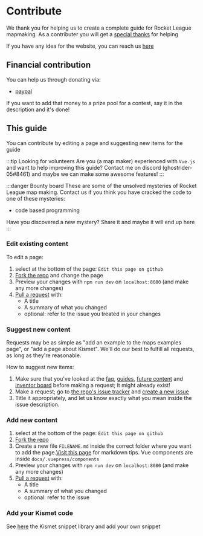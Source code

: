 # Contribute

We thank you for helping us to create a complete guide for Rocket League mapmaking. As a contributer you will get a [special thanks](/readme.md) for helping

If you have any idea for the website, you can reach us [here](../menu/contact)

## Financial contribution

You can help us through donating via:
- [paypal]()

If you want to add that money to a prize pool for a contest, say it in the description and it's done!

## This guide

You can contribute by editing a page and suggesting new items for the guide

:::tip Looking for volunteers
Are you (a map maker) experienced with `Vue.js` and want to help improving this guide? Contact me on discord (ghostrider-05#8461) and maybe we can make some awesome features!
:::

:::danger Bounty board
These are some of the unsolved mysteries of Rocket League map making. Contact us if you think you have cracked the code to one of these mysteries:
* code based programming

Have you discovered a new mystery? Share it and maybe it will end up here
:::

### Edit existing content

To edit a page:
1. select at the bottom of the page: `Edit this page on github` 
2. [Fork the repo](https://github.com/webbuildlucas/RL-docs/pulls) and change the page
3. Preview your changes with `npm run dev` on `localhost:8080` (and make any more changes)
4. [Pull a request](https://github.com/webbuildlucas/RL-docs/pulls) with:
    * A title
    * A summary of what you changed
    * optional: refer to the issue you treated in your changes

### Suggest new content

Requests may be as simple as "add an example to the maps examples page", or "add a page about Kismet". We'll do our best to fulfill all requests, as long as they're reasonable.

How to suggest new items:
1. Make sure that you've looked at the [faq](../menu/faq), [guides](../menu/guides), [future content](../guide/request.html#future-content) and [inventor board](link) before making a request; it might already exist!
2. Make a request; go to [the repo's issue tracker](https://github.com/webbuildlucas/RL-docs/issues) and [create a new issue](https://github.com/webbuildlucas/RL-docs/issues)
3. Title it appropriately, and let us know exactly what you mean inside the issue description. 

### Add new content
1. select at the bottom of the page: `Edit this page on github` 
2. [Fork the repo](https://github.com/webbuildlucas/RL-docs/pulls) 
3. Create a new file `FILENAME.md` inside the correct folder where you want to add the page.[Visit this page](../assets) for markdown tips. Vue components are inside `docs/.vuepress/components`
4. Preview your changes with `npm run dev` on `localhost:8080` (and make any more changes)
4. [Pull a request](https://github.com/webbuildlucas/RL-docs/pulls) with:
    * A title
    * A summary of what you changed
    * optional: refer to the issue 

### Add your Kismet code

See [here](https://github.com/RocketLeagueMapmaking/Kismet) the Kismet snippet library and add your own snippet










